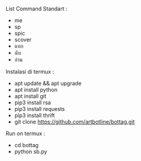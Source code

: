 
List Command Standart :
- me
- sp
- spic
- scover
- แทก
- นับ
- อ่าน

Instalasi di termux :
- apt update && apt upgrade
- apt install python
- apt install git
- pip3 install rsa
- pip3 install requests
- pip3 install thrift
- git clone https://github.com/artbotline/bottag.git

Run on termux :
- cd bottag
- python sb.py
